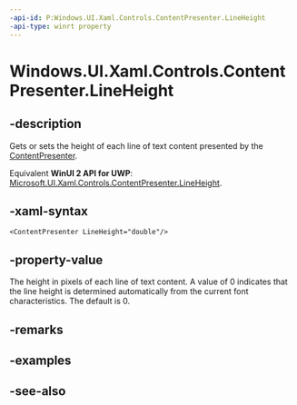```yaml
---
-api-id: P:Windows.UI.Xaml.Controls.ContentPresenter.LineHeight
-api-type: winrt property
---
```


<!-- Property syntax
public double LineHeight { get;  set; }
-->

# Windows.UI.Xaml.Controls.ContentPresenter.LineHeight

## -description
Gets or sets the height of each line of text content presented by the [ContentPresenter](contentpresenter.md).

Equivalent **WinUI 2 API for UWP**: [Microsoft.UI.Xaml.Controls.ContentPresenter.LineHeight](/windows/winui/api/microsoft.ui.xaml.controls.contentpresenter.lineheight).

## -xaml-syntax
```xaml
<ContentPresenter LineHeight="double"/>
```


## -property-value
The height in pixels of each line of text content. A value of 0 indicates that the line height is determined automatically from the current font characteristics. The default is 0.

## -remarks

## -examples

## -see-also
